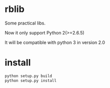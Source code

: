# rblib
Some practical libs. 

Now it only support Python 2(>=2.6.5)

It will be compatible with python 3 in version 2.0

# install

```bash
python setup.py build
python setup.py install
```

